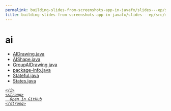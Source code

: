 ```yaml
---
permalink: building-slides-from-screenshots-app-in-javafx/slides---ep/src/main/java/engineer/mathsoftware/blog/slides/drawing/ai
title: building-slides-from-screenshots-app-in-javafx/slides---ep/src/main/java/engineer/mathsoftware/blog/slides/drawing/ai
---
```


# ai
<ul>
  <li>
    <a href="AIDrawing.java">
      AIDrawing.java
    </a>
  </li>
  <li>
    <a href="AIShape.java">
      AIShape.java
    </a>
  </li>
  <li>
    <a href="GroupAIDrawing.java">
      GroupAIDrawing.java
    </a>
  </li>
  <li>
    <a href="package-info.java">
      package-info.java
    </a>
  </li>
  <li>
    <a href="Stateful.java">
      Stateful.java
    </a>
  </li>
  <li>
    <a href="States.java">
      States.java
    </a>
  </li>
</ul>
<div class="social open-gh-btn my-4">
  <a class="btn btn-github" href="https://github.com/tobiasbriones/blog/tree/main/swe/dev/java/javafx/drawing/productivity/building-slides-from-screenshots-app-in-javafx/slides---ep/src/main/java/engineer/mathsoftware/blog/slides/drawing/ai" target="_blank">
    <i class="fab fa-github">
      
    </i>
    <strong>
      Open in GitHub
    </strong>
  </a>
</div>